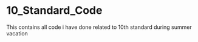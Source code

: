 # 10_Standard_Code
This contains all code i have done related to 10th standard during summer vacation
